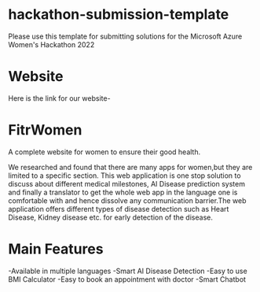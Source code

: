 # hackathon-submission-template
Please use this template for submitting solutions for the Microsoft Azure Women's Hackathon 2022

# Website
Here is the link for our website-
 
# FitrWomen
A complete website for women to ensure their good health. 

We researched and found that there are many apps for women,but they are limited to a specific section. This web application is one stop solution to discuss about different medical milestones, AI Disease prediction system and finally a translator to get the whole web app in the language one is comfortable with and hence dissolve any communication barrier.The web application offers different types of disease detection such as Heart Disease, Kidney disease etc. for early detection of the disease.

# Main Features
-Available in multiple languages
-Smart AI Disease Detection
-Easy to use BMI Calculator
-Easy to book an appointment with doctor
-Smart Chatbot                        
